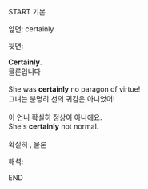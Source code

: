 START
기본

앞면:
certainly


뒷면:
<div><strong>Certainly</strong>. </div><div><div>물론입니다</div></div><div><br></div><div><div>She was <strong>certainly</strong> no paragon of virtue! </div><div><div>그녀는 분명히 선의 귀감은 아니었어!</div></div></div><div><br></div><div><div><div><span>이 언니 확실히 정상이 아니에요.</span></div></div><div><div><span>She's <strong>certainly</strong> not normal.</span></div></div></div><div><br></div><div>확실히 , 물론</div>


해석:
<!--ID: 1746614453582-->
END